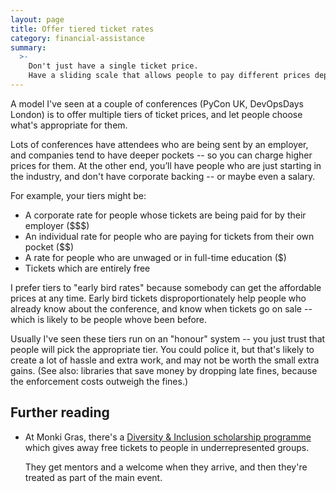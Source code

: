 ```yaml
---
layout: page
title: Offer tiered ticket rates
category: financial-assistance
summary:
  >-
    Don't just have a single ticket price.
    Have a sliding scale that allows people to pay different prices depending on their financial situation.
---
```


A model I've seen at a couple of conferences (PyCon UK, DevOpsDays London) is to offer multiple tiers of ticket prices, and let people choose what's appropriate for them.

Lots of conferences have attendees who are being sent by an employer, and companies tend to have deeper pockets -- so you can charge higher prices for them.
At the other end, you’ll have people who are just starting in the industry, and don't have corporate backing -- or maybe even a salary.

For example, your tiers might be:

*   A corporate rate for people whose tickets are being paid for by their employer ($$$)
*   An individual rate for people who are paying for tickets from their own pocket ($$)
*   A rate for people who are unwaged or in full-time education ($)
*   Tickets which are entirely free

I prefer tiers to "early bird rates" because somebody can get the affordable prices at any time.
Early bird tickets disproportionately help people who already know about the conference, and know when tickets go on sale -- which is likely to be people whove been before.

Usually I've seen these tiers run on an "honour" system -- you just trust that people will pick the appropriate tier.
You could police it, but that's likely to create a lot of hassle and extra work, and may not be worth the small extra gains.
(See also: libraries that save money by dropping late fines, because the enforcement costs outweigh the fines.)

## Further reading

*   At Monki Gras, there's a [Diversity & Inclusion scholarship programme](https://monkigras.com/diversityinclusion/) which gives away free tickets to people in underrepresented groups.

    They get mentors and a welcome when they arrive, and then they're treated as part of the main event.
